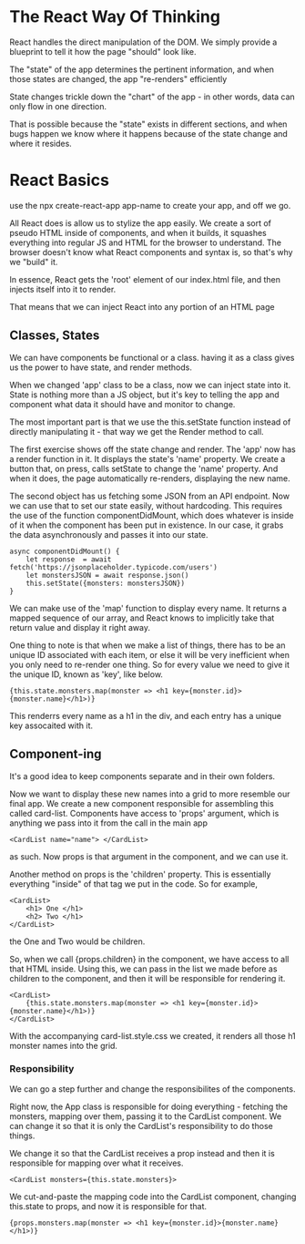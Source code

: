  # The React Way Of Thinking
 React handles the direct manipulation of the DOM. We simply provide a blueprint to tell it how the page "should" look like.

 The "state" of the app determines the pertinent information, and when those states are changed, the app "re-renders" efficiently

 State changes trickle down the "chart" of the app - in other words, data can only flow in one direction.

 That is possible because the "state" exists in different sections, and when bugs happen we know where it happens because of the state   change and where it resides. 

 # React Basics
 use the npx create-react-app app-name to create your app, and off we go.

 All React does is allow us to stylize the app easily. We create a sort of pseudo HTML inside of components, and when it builds, it squashes everything into regular JS and HTML for the browser to understand. The browser doesn't know what React components and syntax is, so that's why we "build" it.

 In essence, React gets the 'root' element of our index.html file, and then injects itself into it to render.

 That means that we can inject React into any portion of an HTML page


## Classes, States
 We can have components be functional or a class. having it as a class gives us the power to have state, and render methods.
 
 When we changed 'app' class to be a class, now we can inject state into it. State is nothing more than a JS object, but it's key to telling the app and component what data it should have and monitor to change.

 The most important part is that we use the this.setState function instead of directly manipulating it - that way we get the Render method to call.

 The first exercise shows off the state change and render. The 'app' now has a render function in it. It displays the state's 'name' property. We create a button that, on press, calls setState to change the 'name' property. And when it does, the page automatically re-renders, displaying the new name.

 The second object has us fetching some JSON from an API endpoint. Now we can use that to set our state easily, without hardcoding. This requires the use of the function componentDidMount, which does whatever is inside of it when the component has been put in existence. In our case, it grabs the data asynchronously and passes it into our state.

    async componentDidMount() {
        let response  = await fetch('https://jsonplaceholder.typicode.com/users')
        let monstersJSON = await response.json()
        this.setState({monsters: monstersJSON})
    }

 We can make use of the 'map' function to display every name. It returns a mapped sequence of our array, and React knows to implicitly take that return value and display it right away. 
 
 One thing to note is that when we make a list of things, there has to be an unique ID associated with each item, or else it will be very inefficient when you only need to re-render one thing. So for every value we need to give it the unique ID, known as 'key', like below.

    {this.state.monsters.map(monster => <h1 key={monster.id}>{monster.name}</h1>)}

 This renderrs every name as a h1 in the div, and each entry has a unique key assocaited with it. 

 ## Component-ing
 It's a good idea to keep components separate and in their own folders.

 Now we want to display these new names into a grid to more resemble our final app. We create a new component responsible for assembling this called card-list. Components have access to 'props' argument, which is anything we pass into it from the call in the main app

    <CardList name="name"> </CardList>

 as such. Now props is that argument in the component, and we can use it.

 Another method on props is the 'children' property. This is essentially everything "inside" of that tag we put in the code. So for example,

    <CardList>
        <h1> One </h1>
        <h2> Two </h1>
    </CardList>

 the One and Two would be children.

 So, when we call {props.children} in the component, we have access to all that HTML inside. Using this, we can pass in the list we made before as children to the component, and then it will be responsible for rendering it.

    <CardList>
        {this.state.monsters.map(monster => <h1 key={monster.id}>{monster.name}</h1>)}
    </CardList>
 
With the accompanying card-list.style.css we created, it renders all those h1 monster names into the grid.

### Responsibility
We can go a step further and change the responsibilites of the components.

Right now, the App class is responsible for doing everything - fetching the monsters, mapping over them, passing it to the CardList component. We can change it so that it is only the CardList's responsibility to do those things.

We change it so that the CardList receives a prop instead and then it is responsible for mapping over what it receives. 

    <CardList monsters={this.state.monsters}>

We cut-and-paste the mapping code into the CardList component, changing this.state to props, and now it is responsible for that.

    {props.monsters.map(monster => <h1 key={monster.id}>{monster.name}</h1>)}
